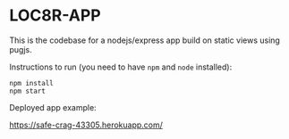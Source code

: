 # LOC8R-APP

This is the codebase for a nodejs/express app
build on static views using pugjs.

Instructions to run (you need to have `npm` and `node` installed):
```
npm install
npm start
```

Deployed app example:

https://safe-crag-43305.herokuapp.com/
